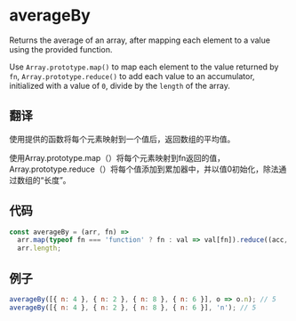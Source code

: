 # averageBy

Returns the average of an array, after mapping each element to a value using the provided function.

Use `Array.prototype.map()` to map each element to the value returned by `fn`, `Array.prototype.reduce()` to add each value to an accumulator, initialized with a value of `0`, divide by the `length` of the array.

## 翻译

使用提供的函数将每个元素映射到一个值后，返回数组的平均值。

使用Array.prototype.map（）将每个元素映射到fn返回的值，Array.prototype.reduce（）将每个值添加到累加器中，并以值0初始化，除法通过数组的“长度”。

## 代码

```js
const averageBy = (arr, fn) =>
  arr.map(typeof fn === 'function' ? fn : val => val[fn]).reduce((acc, val) => acc + val, 0) /
  arr.length;
```

## 例子

```js
averageBy([{ n: 4 }, { n: 2 }, { n: 8 }, { n: 6 }], o => o.n); // 5
averageBy([{ n: 4 }, { n: 2 }, { n: 8 }, { n: 6 }], 'n'); // 5
```
